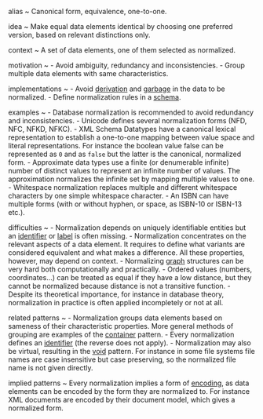 alias
  ~ Canonical form, equivalence, one-to-one.

idea
  ~ Make equal data elements identical by choosing one preferred
    version, based on relevant distinctions only.

context
  ~ A set of data elements, one of them selected as normalized.

motivation
  ~ -   Avoid ambiguity, redundancy and inconsistencies.
    -   Group multiple data elements with same characteristics.

implementations
  ~ -   Avoid [derivation]() and [garbage]() in the data to be
        normalized.
    -   Define normalization rules in a [schema]().

examples
  ~ -   Database normalization is recommended to avoid redundancy and
        inconsistencies.
    -   Unicode defines several normalization forms (NFD, NFC, NFKD,
        NFKC).
    -   XML Schema Datatypes have a canonical lexical representation to
        establish a one-to-one mapping between value space and literal
        representations. For instance the boolean value false can be
        represented as `0` and as `false` but the latter is the
        canonical, normalized form.
    -   Approximate data types use a finite (or denumerable infinite)
        number of distinct values to represent an infinite number of
        values. The approximation normalizes the infinite set by mapping
        multiple values to one.
    -   Whitespace normalization replaces multiple and different
        whitespace characters by one simple whitespace character.
    -   An ISBN can have multiple forms (with or without hyphen, or
        space, as ISBN-10 or ISBN-13 etc.).

difficulties
  ~ -   Normalization depends on uniquely identifiable entities but an
        [identifier]() or [label]() is often missing.
    -   Normalization concentrates on the relevant aspects of a data
        element. It requires to define what variants are considered
        equivalent and what makes a difference. All these properties,
        however, may depend on context.
    -   Normalizing [graph]() structures can be very hard both
        computationally and practically.
    -   Ordered values (numbers, coordinates...) can be treated as equal
        if they have a low distance, but they cannot be normalized
        because distance is not a transitive function.
    -   Despite its theoretical importance, for instance in database
        theory, normalization in practice is often applied incompletely
        or not at all.

related patterns
  ~ -   Normalization groups data elements based on sameness of their
        characteristic properties. More general methods of grouping are
        examples of the [container]() pattern.
    -   Every normalization defines an [identifier]() (the reverse does
        not apply).
    -   Normalization may also be virtual, resulting in the [void]()
        pattern. For instance in some file systems file names are case
        insensitive but case preserving, so the normalized file name is
        not given directly.

implied patterns
  ~ Every normalization implies a form of [encoding](), as data elements
    can be encoded by the form they are normalized to. For instance XML
    documents are encoded by their document model, which gives a
    normalized form.



